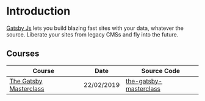 # Introduction

[Gatsby Js](https://www.gatsbyjs.org/) lets you build blazing fast sites with your data, whatever the source. Liberate your sites from legacy CMSs and fly into the future.

## Courses

| Course                                                                  | Date       | Source Code                                                                   |
| ----------------------------------------------------------------------- | ---------- | ----------------------------------------------------------------------------- |
| [The Gatsby Masterclass ](/staticwebs/gatsby-the-gatsby-masterclass.md) | 22/02/2019 | [the-gatsby-masterclass](https://github.com/peelmicro/the-gatsby-masterclass) |
